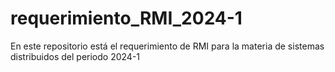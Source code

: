 # requerimiento_RMI_2024-1
En este repositorio está el requerimiento de RMI para la materia de sistemas distribuidos del periodo 2024-1

